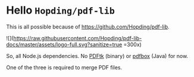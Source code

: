 # Hello `Hopding/pdf-lib`

This is all possible because of <https://github.com/Hopding/pdf-lib>.

![](https://raw.githubusercontent.com/Hopding/pdf-lib-docs/master/assets/logo-full.svg?sanitize=true =300x)

So, all Node.js dependencies. No [PDFtk](https://www.pdflabs.com/tools/pdftk-the-pdf-toolkit/) (binary) or [pdfbox](https://pdfbox.apache.org/) (Java) for now.

One of the three is required to merge PDF files.
